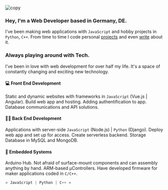 ![copy](https://i.imgur.com/ojFoNeE.jpg)
### Hey, I'm a Web Developer based in Germany, DE. 
I've been making web applications with `JavaScript` and hobby projects in `Python`, `C++`. From time to time I code personal [projects](/projects) and even [write](/posts) about it.

### Always playing around with Tech.
  I've been in love with web development for over half my life. It's a space of constantly changing and exciting new technology. 

#### 💻 Front End Development

Static and dynamic websites with frameworks in `JavaScript` (Vue.js | Angular). Build web app and hosting. Adding authentification to app. Database communications and API solutions.
#### 👨‍💻 Back End Development
Applications with server-side `JavaScript` (Node.js) | `Python` (Django). Deploy web app and set up for access. Create serverless backend. Storage Database in MySQL and MongoDB.

#### 🤖 Embedded Systems
Arduino Hub. Not afraid of surface-mount components and can assembly anything by hand. ARM-based µControllers. Have developed firmware for maker applications coded in `C/C++`.



```javascript
⭐️ JavaScript | Python | C++ ⭐️
```




